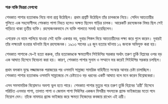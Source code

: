 **শত্রু নাকি মিত্ররা নেপথ্যে**

শেবকাত পাশার হত্যাকাণ্ড নিয়ে নানা প্রশ্ন উঠেছিল। প্রথম প্রশ্নটি উঠেছিল তাঁর চালককে নিয়ে। সেদিন আততায়ীর গুলিতে এক সহযোগীসহ শেবকাত পাশা নিহত হলেও অক্ষত ছিলেন গাড়ির চালক। আরেকটি রহস্যজনক বিষয় ছিল সেই গাড়িতে থাকা তৃতীয় ব্যক্তি। রহস্যজনকভাবে সে ব্যক্তি পালাতে সমর্থ্য হয়েছিলেন।

এশরেফ বে নামে পালিয়ে যাওয়া সেই ব্যক্তি একবার নয়, দুবার পিস্তল দিয়ে আততায়ীদের লক্ষ্য করে গুলে করেন। দুবারই তাঁর লক্ষ্যভ্রষ্ট হওয়ার ঘটনাটা ছিল রহস্যজনক। ১৯১৩ সালের ২৪ জুন হত্যার ঘটনায় ১২ জনকে অভিযুক্ত করা হয়।

শেবকাত পাশাকে যে–ই হত্যা করুক, তাঁর হত্যাকাণ্ডকে ক্ষমতাসীন সিইউপির সরকার অর্থাৎ তরুণ তুর্কি বিপ্লবের ওপর বড় এক আঘাত হিসেবে বিবেচনা করা হয়। কারণ, শেবকাত পাশার সুনাম ও সম্মানে ভর করেই সিইউপির সরকার চলছিল।

প্রথম বলকান যুদ্ধে লজ্জাজনক পরাজয়ের পর ওসমানি সাম্রাজ্য সামরিক বাহিনীতে সংস্কার আনার চেষ্টা চালাচ্ছিল। শেবকাত পাশার হত্যাকাণ্ড ওসমানি সাম্রাজ্যের সে চেষ্টাতেও বড় ধরনের একটি আঘাত বলে মনে করেন বিশ্লেষকেরা।

এসব সমসাময়িক বিশ্লেষণও অবশ্য ভুল হতে পারে। শেবকাত পাশার মৃত্যুর পরে তরুণ তুর্কি বিপ্লবের ‘ত্রয়ী’ হিসেবে পরিচিত এনভার পাশা, তালাত পাশা ও জেমাল পাশা সিউপির একজন মিসরীয় সদস্যকে গ্র্যান্ড ভাইজারের মতো পদে নিয়োগ দেন। তাঁকে নামমাত্র গ্র্যান্ড ভাইজার করে ক্ষমতা নিজেদের কবজায় রাখেন এই ত্রয়ী।
